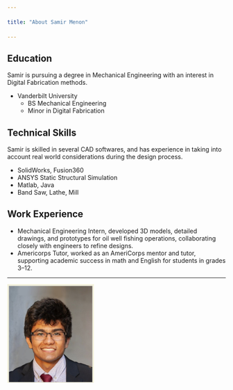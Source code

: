 ```yaml
---

title: "About Samir Menon"

---
```


## Education

Samir is pursuing a degree in Mechanical Engineering with an interest in Digital Fabrication methods. 

* Vanderbilt University
  * BS Mechanical Engineering
  * Minor in Digital Fabrication


## Technical Skills

Samir is skilled in several CAD softwares, and has experience in taking into account real world considerations during the design process.

* SolidWorks, Fusion360
* ANSYS Static Structural Simulation
* Matlab, Java
* Band Saw, Lathe, Mill

## Work Experience
* Mechanical Engineering Intern, developed 3D models, detailed drawings, and prototypes for oil well fishing operations, collaborating closely with engineers to refine designs.
* Americorps Tutor,  worked as an AmeriCorps mentor and tutor, supporting academic success in math and English for students in grades 3–12.
---
<img src="/assets/img/SamirPfp.png" alt="Samir Menon" style="width:200px;"/>
